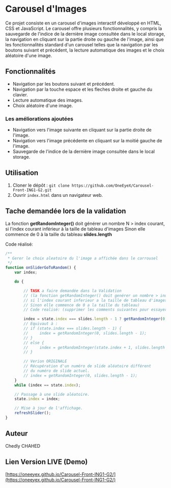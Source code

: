 # Carousel d'Images

Ce projet consiste en un carousel d'images interactif développé en HTML, CSS et JavaScript. Le carousel offre plusieurs fonctionnalités, y compris la sauvegarde de l'indice de la dernière image consultée dans le local storage, la navigation en cliquant sur la partie droite ou gauche de l'image, ainsi que les fonctionnalités standard d'un carousel telles que la navigation par les boutons suivant et précédent, la lecture automatique des images et le choix aléatoire d'une image.

## Fonctionnalités

- Navigation par les boutons suivant et précédent.
- Navigation par la touche espace et les fleches droite et gauche du clavier.
- Lecture automatique des images.
- Choix aléatoire d'une image.

### Les améliorations ajoutées

- Navigation vers l'image suivante en cliquant sur la partie droite de l'image.
- Navigation vers l'image précédente en cliquant sur la moitié gauche de l'image.
- Sauvegarde de l'indice de la dernière image consultée dans le local storage.

## Utilisation

1. Cloner le dépôt : `git clone https://github.com/OneEyeX/Carousel-Front-ING1-G2.git`
2. Ouvrir `index.html` dans un navigateur web.

## Tache demandée lors de la validation

 La fonction <b>getRandomInteger()</b> doit générer un nombre N > index courant, si l'index courant inférieur à la taille de tableau d'images Sinon elle commence de 0 à la taille du tableau <b>slides.length</b>

 Code réalisé: 

```js
/**
 * Gerer le choix aleatoire du l'image a affichée dans le carrousel
 */
function onSliderGoToRandom() {
    var index;

    do {

        // TASK a faire demandée dans la Validation 
        // (la fonction getRandomInteger() doit genérer un nombre > index courant 
        // si l'index courant inferieur a la taille de tableau d'images 
        // Sinon elle commence de 0 a la taille du tableau)
        // Code realisé: (supprimer les comments suivantes pour essayer)

        index = state.index === slides.length - 1 ? getRandomInteger(0, slides.length - 1) : getRandomInteger(state.index + 1, slides.length - 1);
        // Equivaut à :
        // if (state.index === slides.length - 1) {
        //     index = getRandomInteger(0, slides.length - 1);
        // }
        // else {
        //     index = getRandomInteger(state.index + 1, slides.length - 1)
        // }

        // Verion ORIGINALE
        // Récupération d'un numéro de slide aléatoire différent
        // du numéro de slide actuel.
        // index = getRandomInteger(0, slides.length - 1);
    }
    while (index == state.index);

    // Passage à une slide aléatoire.
    state.index = index;

    // Mise à jour de l'affichage.
    refreshSlider();
}
```

## Auteur

Chedly CHAHED

## Lien Version LIVE (Demo)

[https://oneeyex.github.io/Carousel-Front-ING1-G2/](https://oneeyex.github.io/Carousel-Front-ING1-G2/)

